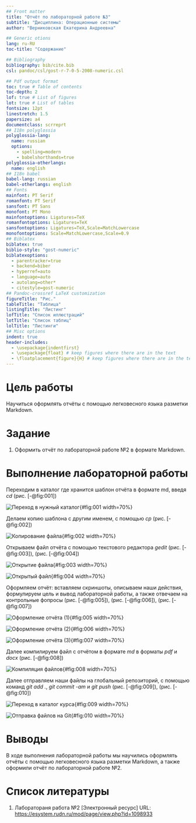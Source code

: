 ```yaml
---
## Front matter
title: "Отчёт по лабораторной работе №3"
subtitle: "Дисциплина: Операционные системы"
author: "Верниковская Екатерина Андреевна"

## Generic otions
lang: ru-RU
toc-title: "Содержание"

## Bibliography
bibliography: bib/cite.bib
csl: pandoc/csl/gost-r-7-0-5-2008-numeric.csl

## Pdf output format
toc: true # Table of contents
toc-depth: 2
lof: true # List of figures
lot: true # List of tables
fontsize: 12pt
linestretch: 1.5
papersize: a4
documentclass: scrreprt
## I18n polyglossia
polyglossia-lang:
  name: russian
  options:
	- spelling=modern
	- babelshorthands=true
polyglossia-otherlangs:
  name: english
## I18n babel
babel-lang: russian
babel-otherlangs: english
## Fonts
mainfont: PT Serif
romanfont: PT Serif
sansfont: PT Sans
monofont: PT Mono
mainfontoptions: Ligatures=TeX
romanfontoptions: Ligatures=TeX
sansfontoptions: Ligatures=TeX,Scale=MatchLowercase
monofontoptions: Scale=MatchLowercase,Scale=0.9
## Biblatex
biblatex: true
biblio-style: "gost-numeric"
biblatexoptions:
  - parentracker=true
  - backend=biber
  - hyperref=auto
  - language=auto
  - autolang=other*
  - citestyle=gost-numeric
## Pandoc-crossref LaTeX customization
figureTitle: "Рис."
tableTitle: "Таблица"
listingTitle: "Листинг"
lofTitle: "Список иллюстраций"
lotTitle: "Список таблиц"
lolTitle: "Листинги"
## Misc options
indent: true
header-includes:
  - \usepackage{indentfirst}
  - \usepackage{float} # keep figures where there are in the text
  - \floatplacement{figure}{H} # keep figures where there are in the text
---
```


# Цель работы

Научиться оформлять отчёты с помощью легковесного языка разметки Markdown.

# Задание

1. Оформить отчёт по лабораторной работе №2 в формате Markdown.

# Выполнение лабораторной работы

Переходим в каталог где хранится шаблон отчёта в формате md, введя *cd* (рис. [-@fig:001])

![Переход в нужный каталог](image/лаба3_1.png){#fig:001 width=70%}

Делаем копию шаблона с другим именем, с помощью *cp* (рис. [-@fig:002])

![Копирование файла](image/лаба3_2.png){#fig:002 width=70%}

Открываем файл отчёта с помощью текстового редактора *gedit* (рис. [-@fig:003]), (рис. [-@fig:004])

![Открытие файла](image/лаба3_3.png){#fig:003 width=70%}

![Открытый файл](image/лаба3_4.png){#fig:004 width=70%}

Оформляем отчёт: вставляем скриншоты, описываем наши действия, формулируем цель и вывод лабораторной работы, а также отвечаем на контрольные фопросы (рис. [-@fig:005]), (рис. [-@fig:006]), (рис. [-@fig:007])

![Оформление отчёта (1)](image/лаба3_5.png){#fig:005 width=70%}

![Оформление отчёта (2)](image/лаба3_6.png){#fig:006 width=70%}

![Оформление отчёта (3)](image/лаба3_7.png){#fig:007 width=70%}

Далее компилируем файл с отчётом в формате *md* в форматы *pdf* и *docx* (рис. [-@fig:008])

![Компиляция файлов](image/лаба3_8.png){#fig:008 width=70%}

Далее отправляем наши файлы на глобальный репозиторий, с помощью команд *git add .*, *git commit -am* и  *git push* (рис. [-@fig:009]), (рис. [-@fig:010])

![Переход в каталог курса](image/лаба3_9.png){#fig:009 width=70%}

![Отправка файлов на Git](image/лаба3_10.png){#fig:010 width=70%}

# Выводы

В ходе выполнения лабораторной работы мы научились оформлять отчёты с помощью легковесного языка разметки Markdown, а также оформили отчёт по лабораторной работе №2.

# Список литературы

1. Лаборатораня работа №2 [Электронный ресурс] URL: https://esystem.rudn.ru/mod/page/view.php?id=1098933
